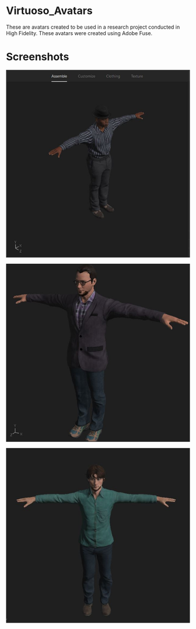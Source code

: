 # Virtuoso_Avatars


These are avatars created to be used in a research project conducted in High Fidelity. These avatars were created using Adobe Fuse.

# Screenshots
![Screenshot](/a3_pic.JPG)

![Screenshot](/drS.JPG)

![Screenshot](/noah.JPG)
